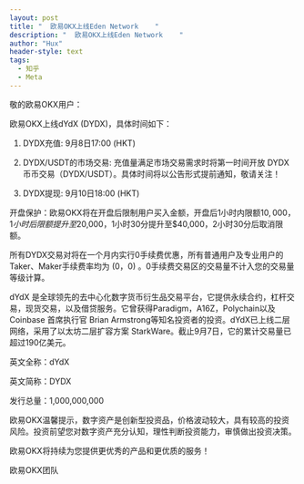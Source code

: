 ```yaml
---
layout: post
title: "  欧易OKX上线Eden Network    "
description: "  欧易OKX上线Eden Network    "
author: "Hux"
header-style: text
tags:
  - 知乎
  - Meta
---
```

敬的欧易OKX用户：

欧易OKX上线dYdX (DYDX)，具体时间如下：

1. DYDX充值: 9月8日17:00 (HKT)

2. DYDX/USDT的市场交易: 充值量满足市场交易需求时将第一时间开放 DYDX 币币交易（DYDX/USDT）。具体时间将以公告形式提前通知，敬请关注！

3. DYDX提现: 9月10日18:00 (HKT)

开盘保护：欧易OKX将在开盘后限制用户买入金额，开盘后1小时内限额$10,000，1小时后限额提升至$20,000，1小时30分提升至$40,000，2小时30分后取消限额。

所有DYDX交易对将在一个月内实行0手续费优惠，所有普通用户及专业用户的Taker、Maker手续费率均为 (0，0) 。0手续费交易区的交易量不计入您的交易量等级计算。

dYdX 是全球领先的去中心化数字货币衍生品交易平台，它提供永续合约，杠杆交易，现货交易，以及借贷服务。它曾获得Paradigm，A16Z，Polychain以及Coinbase 首席执行官 Brian Armstrong等知名投资者的投资。dYdX已上线二层网络，采用了以太坊二层扩容方案 StarkWare。截止9月7日，它的累计交易量已超过190亿美元。

英文全称：dYdX

英文简称：DYDX

发行总量：1,000,000,000

欧易OKX温馨提示，数字资产是创新型投资品，价格波动较大，具有较高的投资风险。投资前望您对数字资产充分认知，理性判断投资能力，审慎做出投资决策。

欧易OKX将持续为您提供更优秀的产品和更优质的服务！

欧易OKX团队
